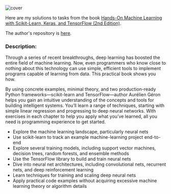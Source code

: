 ![cover](https://learning.oreilly.com/library/cover/9781492032632/250w/)

Here are my solutions to tasks from the book [Hands-On Machine Learning with Scikit-Learn, Keras, and TensorFlow (2nd Edition)](https://www.oreilly.com/library/view/hands-on-machine-learning/9781492032632/).
  
The author's repository is [here](https://github.com/ageron/handson-ml).

### Description:
Through a series of recent breakthroughs, deep learning has boosted the entire field of machine learning. Now, even programmers who know close to nothing about this technology can use simple, efficient tools to implement programs capable of learning from data. This practical book shows you how.
  
By using concrete examples, minimal theory, and two production-ready Python frameworks—scikit-learn and TensorFlow—author Aurélien Géron helps you gain an intuitive understanding of the concepts and tools for building intelligent systems. You’ll learn a range of techniques, starting with simple linear regression and progressing to deep neural networks. With exercises in each chapter to help you apply what you’ve learned, all you need is programming experience to get started.
  
- Explore the machine learning landscape, particularly neural nets
- Use scikit-learn to track an example machine-learning project end-to-end
- Explore several training models, including support vector machines, decision trees, random forests, and ensemble methods
- Use the TensorFlow library to build and train neural nets
- Dive into neural net architectures, including convolutional nets, recurrent nets, and deep reinforcement learning
- Learn techniques for training and scaling deep neural nets
- Apply practical code examples without acquiring excessive machine learning theory or algorithm details

